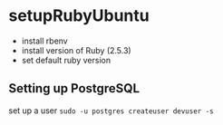 # setupRubyUbuntu
 * install rbenv
 * install version of Ruby (2.5.3)
 * set default ruby version


## Setting up PostgreSQL
 set up a user
 ```sudo -u postgres createuser devuser -s```
